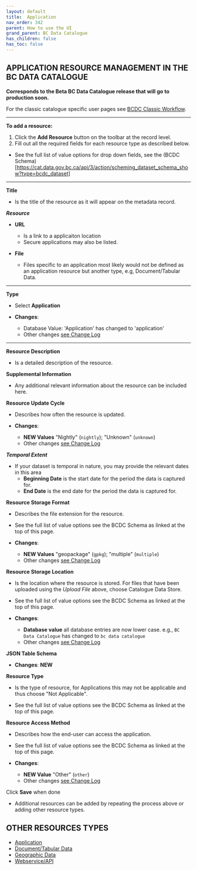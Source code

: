 ```yaml
---
layout: default
title:  Application
nav_order: 342
parent: How to use the UI
grand_parent: BC Data Catalogue
has_children: false
has_toc: false
---
```


## APPLICATION RESOURCE MANAGEMENT IN THE BC DATA CATALOGUE 

**Corresponds to the Beta BC Data Catalogue release that will go to production soon.**

For the classic catalogue specific user pages see [BCDC Classic Workflow](https://bcgov.github.io/data-publication/pages/dps_bcdc_classic_w.html).

---------------

**To add a resource:**
1. Click the **Add Resource** button on the toolbar at the record level.
1. Fill out all the required fields for each resource type as described below.

+ See the full list of value options for drop down fields, see the (BCDC Schema)[https://cat.data.gov.bc.ca/api/3/action/scheming_dataset_schema_show?type=bcdc_dataset]

---------------

**Title**
+ Is the title of the resource as it will appear on the metadata record. 

**_Resource_**

+ **URL**
    - Is a link to a applicaiton location
    - Secure applications may also be listed.

+ **File**
    - Files specific to an application most likely would not be defined as an application resource but another type, e.g, Document/Tabular Data.

---------------

**Type**

+ Select **Application**

+ **Changes**:
    - Database Value: 'Application' has changed to 'application'
    - Other changes [see Change Log](https://github.com/bcgov/ckan-ui/blob/master/pages/beta_schema_changes.md#application-resource-level-changes)

---------------

**Resource Description**

+ Is a detailed description of the resource.

**Supplemental Information**

+ Any additional relevant information about the resource can be included here.

**Resource Update Cycle**

+ Describes how often the resource is updated.

+ **Changes**:
    - **NEW Values** "Nightly" (`nightly`); "Unknown" (`unknown`)
    - Other changes [see Change Log](https://github.com/bcgov/ckan-ui/blob/master/pages/beta_schema_changes.md#application-resource-level-changes)


**_Temporal Extent_**

+ If your dataset is temporal in nature, you may provide the relevant dates in this area
    - **Beginning Date** is the start date for the period the data is captured for.
    - **End Date** is the end date for the period the data is captured for. 

**Resource Storage Format**

+ Describes the file extension for the resource.
+ See the full list of value options see the BCDC Schema as linked at the top of this page.

+ **Changes**:
   - **NEW Values** "geopackage" (`gpkg`); "multiple" (`multiple`)
   - Other changes [see Change Log](https://github.com/bcgov/ckan-ui/blob/master/pages/beta_schema_changes.md#application-resource-level-changes)

**Resource Storage Location**

+ Is the location where the resource is stored. For files that have been uploaded using the _Upload File_ above, choose Catalogue Data Store.
+ See the full list of value options see the BCDC Schema as linked at the top of this page.


+ **Changes**:
   - **Database value** all database entries are now lower case. e.g., `BC Data Catalogue` has changed to `bc data catalogue`
   - Other changes [see Change Log](https://github.com/bcgov/ckan-ui/blob/master/pages/beta_schema_changes.md#application-resource-level-changes)


**JSON Table Schema**

+ **Changes**: **NEW**

**Resource Type**

+ Is the type of resource, for Applications this may not be applicable and thus choose "Not Applicable".

+ See the full list of value options see the BCDC Schema as linked at the top of this page.

**Resource Access Method**

+ Describes how the end-user can access the application.
+ See the full list of value options see the BCDC Schema as linked at the top of this page.

+ **Changes**:
   - **NEW Value** "Other" (`other`)
   - Other changes [see Change Log](https://github.com/bcgov/ckan-ui/blob/master/pages/beta_schema_changes.md#application-resource-level-changes)


Click **Save** when done


+ Additional resources can be added by repeating the process above or adding other resource types.


## OTHER RESOURCES TYPES
- [Application](./dps_bcdc_w_application.md)
- [Document/Tabular Data](./dps_bcdc_w_dataset.md/)
- [Geographic Data](./dps_bcdc_w_geographic_dataset.md)
- [Webservice/API](./dps_bcdc_w_webservice_api.md)
